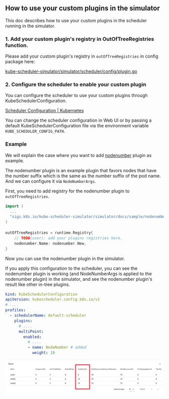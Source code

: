 ## How to use your custom plugins in the simulator

This doc describes how to use your custom plugins in the scheduler running in the simulator.

### 1. Add your custom plugin's registry in OutOfTreeRegistries function.

Please add your custom plugin's registry in `outOfTreeRegistries` in config package here:

[kube-scheduler-simulator/simulator/scheduler/config/plugin.go](/simulator/scheduler/config/plugin.go)

### 2. Configure the scheduler to enable your custom plugin

You can configure the scheduler to use your custom plugins through KubeSchedulerConfiguration.

[Scheduler Configuration | Kubernetes](https://kubernetes.io/docs/reference/scheduling/config/)

You can change the scheduler configuration in Web UI or
by passing a default KubeSchedulerConfiguration file via the environment variable `KUBE_SCHEDULER_CONFIG_PATH`.

### Example

We will explain the case where you want to add [nodenumber](./sample/nodenumber/plugin.go) plugin as example.

The nodenumber plugin is an example plugin that favors nodes that have the number suffix which is the same as the number suffix of the pod name.
And we can configure it via `NodeNumberArgs`.

First, you need to add registry for the nodenumber plugin to `outOfTreeRegistries`.

```go
import (
  ...
  "sigs.k8s.io/kube-scheduler-simulator/simulator/docs/sample/nodenumber"
)

outOfTreeRegistries = runtime.Registry{
    // TODO(user): add your plugins registries here.
    nodenumber.Name: nodenumber.New,
}
```

Now you can use the nodenumber plugin in the simulator.

If you apply this configuration to the scheduler, you can see the nodenumber plugin is working (and NodeNumberArgs is applied to the nodenumber plugin) in the simulator,
and see the nodenumber plugin's result like other in-tree plugins.

```yaml
kind: KubeSchedulerConfiguration
apiVersion: kubescheduler.config.k8s.io/v1
# ....
profiles:
  - schedulerName: default-scheduler
    plugins:
      # ....
      multiPoint:
        enabled:
          # ....
          - name: NodeNumber # added
            weight: 10
```

![result](images/result-nodenumber.jpg)